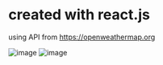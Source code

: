# created with react.js
using API from https://openweathermap.org

![image](https://github.com/wongzc/weatherapp/assets/52870701/28bc0fc0-2fb3-499d-b85b-1acfc5ccb449) ![image](https://github.com/wongzc/weatherapp/assets/52870701/5ac14489-b9f1-4c5a-9def-68ab5589e671)

